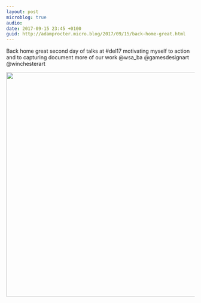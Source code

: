 ```yaml
---
layout: post
microblog: true
audio: 
date: 2017-09-15 23:45 +0100
guid: http://adamprocter.micro.blog/2017/09/15/back-home-great.html
---
```

Back home great second day of talks at #del17 motivating myself to action and to capturing document more of our work @wsa_ba @gamesdesignart @winchesterart

<img src="http://discursive.adamprocter.co.uk/uploads/2017/f83c2b5556.jpg" width="600" height="600" />
